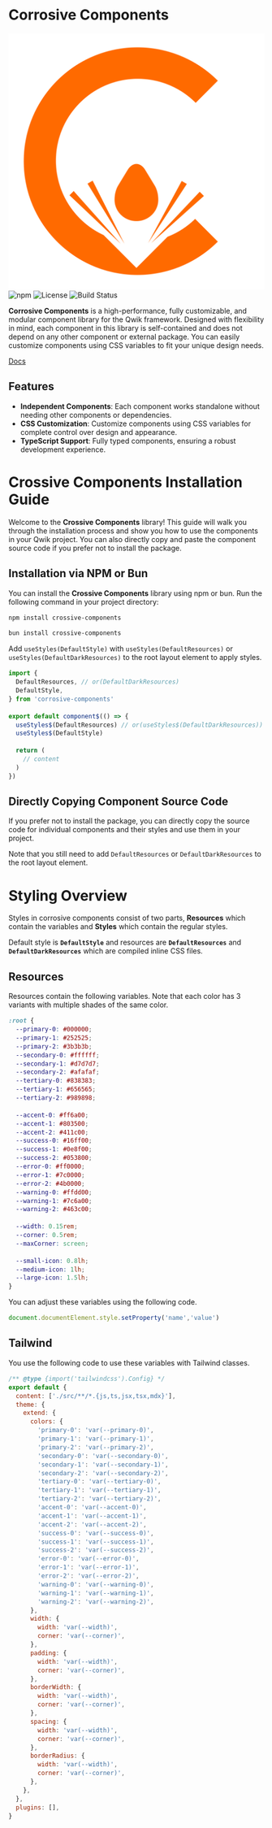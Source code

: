 # Corrosive Components

![Corrosive Components Logo](./assets/Corrosive.svg)
![npm](https://img.shields.io/npm/v/corrosive-components.svg)
![License](https://img.shields.io/npm/l/corrosive-components.svg)
![Build Status](https://img.shields.io/github/actions/workflow/status/your-github-username/corrosive-components/ci.yml?branch=main)


**Corrosive Components** is a high-performance, fully customizable, and modular component library for the Qwik framework. Designed with flexibility in mind, each component in this library is self-contained and does not depend on any other component or external package. You can easily customize components using CSS variables to fit your unique design needs.

[Docs](https://github.com/Mahdi-Movahedian-Atar/corrosive-components/wiki)

## Features

- **Independent Components**: Each component works standalone without needing other components or dependencies.
- **CSS Customization**: Customize components using CSS variables for complete control over design and appearance.
- **TypeScript Support**: Fully typed components, ensuring a robust development experience.

# Crossive Components Installation Guide

Welcome to the **Crossive Components** library! This guide will walk you through the installation process and show you how to use the components in your Qwik project. You can also directly copy and paste the component source code if you prefer not to install the package.

## Installation via NPM or Bun

You can install the **Crossive Components** library using npm or bun. Run the following command in your project directory:

```bash
npm install crossive-components
```
```bash
bun install crossive-components
```

Add `useStyles(DefaultStyle)` with `useStyles(DefaultResources)` or `useStyles(DefaultDarkResources)` to the root layout element to apply styles.

```javascript
import {
  DefaultResources, // or(DefaultDarkResources)
  DefaultStyle,
} from 'corrosive-components'

export default component$(() => {
  useStyles$(DefaultResources) // or(useStyles$(DefaultDarkResources))
  useStyles$(DefaultStyle)
  
  return (
    // content
  )
})
```

## Directly Copying Component Source Code

If you prefer not to install the package, you can directly copy the source code for individual components and their styles and use them in your project.

Note that you still need to add `DefaultResources` or `DefaultDarkResources` to the root layout element.

# Styling Overview

Styles in corrosive components consist of two parts, **Resources** which contain the variables and **Styles** which contain the regular styles.

Default style is **`DefaultStyle`** and resources are **`DefaultResources`** and **`DefaultDarkResources`** which are compiled inline CSS files.

## Resources

Resources contain the following variables. Note that each color has 3 variants with multiple shades of the same color.

```css
:root {
  --primary-0: #000000;
  --primary-1: #252525;
  --primary-2: #3b3b3b;
  --secondary-0: #ffffff;
  --secondary-1: #d7d7d7;
  --secondary-2: #afafaf;
  --tertiary-0: #838383;
  --tertiary-1: #656565;
  --tertiary-2: #989898;

  --accent-0: #ff6a00;
  --accent-1: #803500;
  --accent-2: #411c00;
  --success-0: #16ff00;
  --success-1: #0e8f00;
  --success-2: #053800;
  --error-0: #ff0000;
  --error-1: #7c0000;
  --error-2: #4b0000;
  --warning-0: #ffdd00;
  --warning-1: #7c6a00;
  --warning-2: #463c00;

  --width: 0.15rem;
  --corner: 0.5rem;
  --maxCorner: screen;

  --small-icon: 0.8lh;
  --medium-icon: 1lh;
  --large-icon: 1.5lh;
}
```

You can adjust these variables using the following code.
```javascript
document.documentElement.style.setProperty('name','value')
```

## Tailwind

You use the following code to use these variables with Tailwind classes.

```javascript
/** @type {import('tailwindcss').Config} */
export default {
  content: ['./src/**/*.{js,ts,jsx,tsx,mdx}'],
  theme: {
    extend: {
      colors: {
        'primary-0': 'var(--primary-0)',
        'primary-1': 'var(--primary-1)',
        'primary-2': 'var(--primary-2)',
        'secondary-0': 'var(--secondary-0)',
        'secondary-1': 'var(--secondary-1)',
        'secondary-2': 'var(--secondary-2)',
        'tertiary-0': 'var(--tertiary-0)',
        'tertiary-1': 'var(--tertiary-1)',
        'tertiary-2': 'var(--tertiary-2)',
        'accent-0': 'var(--accent-0)',
        'accent-1': 'var(--accent-1)',
        'accent-2': 'var(--accent-2)',
        'success-0': 'var(--success-0)',
        'success-1': 'var(--success-1)',
        'success-2': 'var(--success-2)',
        'error-0': 'var(--error-0)',
        'error-1': 'var(--error-1)',
        'error-2': 'var(--error-2)',
        'warning-0': 'var(--warning-0)',
        'warning-1': 'var(--warning-1)',
        'warning-2': 'var(--warning-2)',
      },
      width: {
        width: 'var(--width)',
        corner: 'var(--corner)',
      },
      padding: {
        width: 'var(--width)',
        corner: 'var(--corner)',
      },
      borderWidth: {
        width: 'var(--width)',
        corner: 'var(--corner)',
      },
      spacing: {
        width: 'var(--width)',
        corner: 'var(--corner)',
      },
      borderRadius: {
        width: 'var(--width)',
        corner: 'var(--corner)',
      },
    },
  },
  plugins: [],
}
```